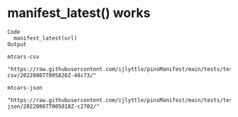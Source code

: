 # manifest_latest() works

    Code
      manifest_latest(url)
    Output
                                                                                                                  mtcars-csv 
       "https://raw.githubusercontent.com/ijlyttle/pinsManifest/main/tests/testthat/pins/mtcars-csv/20220807T005820Z-48c73/" 
                                                                                                                 mtcars-json 
      "https://raw.githubusercontent.com/ijlyttle/pinsManifest/main/tests/testthat/pins/mtcars-json/20220807T005818Z-c2702/" 


